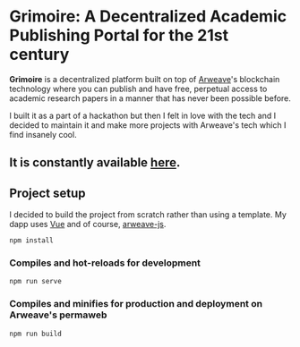 Grimoire: A Decentralized Academic Publishing Portal for the 21st century
==============================================

**Grimoire** is a decentralized platform built on top of [Arweave](http://arweave.org/)'s blockchain technology where you can publish and have free, perpetual access to academic research papers in a manner that has never been possible before.

I built it as a part of a hackathon but then I felt in love with the tech and I decided to maintain it and make more projects with Arweave's tech which I find insanely cool.

## It is constantly available [here](https://arweave.net/xOFM6ZHz_NJwRHqlYGBx-dRpJFsIy6dl8-tnb8yDPP8).


## Project setup

I decided to build the project from scratch rather than using a template. My dapp uses [Vue](https://vuejs.org/) and of course, [arweave-js](https://github.com/ArweaveTeam/arweave-js).

```
npm install
```

### Compiles and hot-reloads for development
```
npm run serve
```

### Compiles and minifies for production and deployment on Arweave's permaweb
```
npm run build
```


